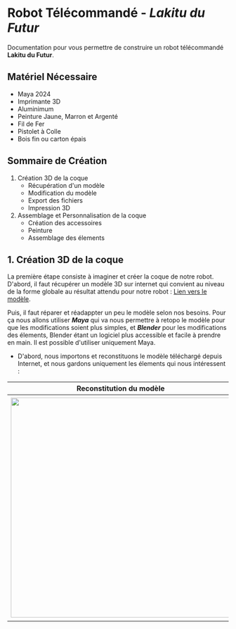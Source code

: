 # Robot Télécommandé - *Lakitu du Futur* 
Documentation pour vous permettre de construire un robot télécommandé **Lakitu du Futur**.

## Matériel Nécessaire 
- Maya 2024
- Imprimante 3D
- Aluminimum
- Peinture Jaune, Marron et Argenté
- Fil de Fer
- Pistolet à Colle
- Bois fin ou carton épais
  
## Sommaire de Création
1. Création 3D de la coque
      - Récupération d'un modèle
      - Modification du modèle
      - Export des fichiers
      - Impression 3D
2. Assemblage et Personnalisation de la coque
      - Création des accessoires
      - Peinture
      - Assemblage des élements 

## 1. Création 3D de la coque 
La première étape consiste à imaginer et créer la coque de notre robot. 
D'abord, il faut récupérer un modèle 3D sur internet qui convient au niveau de la forme globale au résultat attendu pour notre robot : [Lien vers le modèle](https://cults3d.com/fr/mod%C3%A8le-3d/jeu/lakitu-from-mario-games-multi-color).

Puis, il faut réparer et réadappter un peu le modèle selon nos besoins. Pour ça nous allons utiliser _**Maya**_ qui va nous permettre à retopo le modèle pour que les modifications soient plus simples, et _**Blender**_ pour les modifications des élements, Blender étant un logiciel plus accessible et facile à prendre en main. Il est possible d'utiliser uniquement Maya.  

- D'abord, nous importons et reconstituons le modèle téléchargé depuis Internet, et nous gardons uniquement les élements qui nous intéressent :
  
Reconstitution du modèle | Eléments intéressants
:-------------------------:|:-------------------------:
<img src="https://private-user-images.githubusercontent.com/166694475/321572992-d882f4aa-8c27-4e37-b286-78dbc10abf3e.png?jwt=eyJhbGciOiJIUzI1NiIsInR5cCI6IkpXVCJ9.eyJpc3MiOiJnaXRodWIuY29tIiwiYXVkIjoicmF3LmdpdGh1YnVzZXJjb250ZW50LmNvbSIsImtleSI6ImtleTUiLCJleHAiOjE3MTI4MjcxNDYsIm5iZiI6MTcxMjgyNjg0NiwicGF0aCI6Ii8xNjY2OTQ0NzUvMzIxNTcyOTkyLWQ4ODJmNGFhLThjMjctNGUzNy1iMjg2LTc4ZGJjMTBhYmYzZS5wbmc_WC1BbXotQWxnb3JpdGhtPUFXUzQtSE1BQy1TSEEyNTYmWC1BbXotQ3JlZGVudGlhbD1BS0lBVkNPRFlMU0E1M1BRSzRaQSUyRjIwMjQwNDExJTJGdXMtZWFzdC0xJTJGczMlMkZhd3M0X3JlcXVlc3QmWC1BbXotRGF0ZT0yMDI0MDQxMVQwOTE0MDZaJlgtQW16LUV4cGlyZXM9MzAwJlgtQW16LVNpZ25hdHVyZT1mM2M1ZDUwMDAwMWUxZjJiNWRkMGM2ZGZkZGQxNWFkNjFiYTlmN2RjN2Y0YmU2MzZhNWQyZmE4MzA4OWZiYWQ4JlgtQW16LVNpZ25lZEhlYWRlcnM9aG9zdCZhY3Rvcl9pZD0wJmtleV9pZD0wJnJlcG9faWQ9MCJ9.Fw9ZUITMy5SQIvYFvh942NENSdwp7cmIS_lv4fz5aw0" width="500">  |  <img src="https://private-user-images.githubusercontent.com/166694475/321576173-6b272fca-4ad5-47de-a6cc-73fdc39d69ed.png?jwt=eyJhbGciOiJIUzI1NiIsInR5cCI6IkpXVCJ9.eyJpc3MiOiJnaXRodWIuY29tIiwiYXVkIjoicmF3LmdpdGh1YnVzZXJjb250ZW50LmNvbSIsImtleSI6ImtleTUiLCJleHAiOjE3MTI4Mjc1MjAsIm5iZiI6MTcxMjgyNzIyMCwicGF0aCI6Ii8xNjY2OTQ0NzUvMzIxNTc2MTczLTZiMjcyZmNhLTRhZDUtNDdkZS1hNmNjLTczZmRjMzlkNjllZC5wbmc_WC1BbXotQWxnb3JpdGhtPUFXUzQtSE1BQy1TSEEyNTYmWC1BbXotQ3JlZGVudGlhbD1BS0lBVkNPRFlMU0E1M1BRSzRaQSUyRjIwMjQwNDExJTJGdXMtZWFzdC0xJTJGczMlMkZhd3M0X3JlcXVlc3QmWC1BbXotRGF0ZT0yMDI0MDQxMVQwOTIwMjBaJlgtQW16LUV4cGlyZXM9MzAwJlgtQW16LVNpZ25hdHVyZT1hNDY1ODNjMTBkMTYwZjA4NGRmNzViYjgxYjZhMjNlNTUwOWZlMjM4M2FmYmZjYmY2YmYzZWEyMzI1N2E5MGI3JlgtQW16LVNpZ25lZEhlYWRlcnM9aG9zdCZhY3Rvcl9pZD0wJmtleV9pZD0wJnJlcG9faWQ9MCJ9.x54Rd_2KPiJjqaKjbuc_xGVSw6Xp9P13dsj3w4wWnqA" width="507.6">

